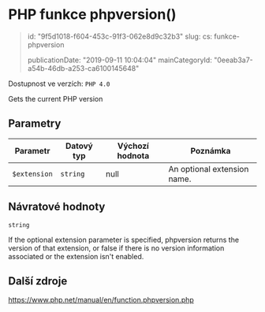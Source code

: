 PHP funkce phpversion()
=======================

> id: "9f5d1018-f604-453c-91f3-062e8d9c32b3"
> slug:
> 	cs: funkce-phpversion
>
> publicationDate: "2019-09-11 10:04:04"
> mainCategoryId: "0eeab3a7-a54b-46db-a253-ca6100145648"

Dostupnost ve verzích: `PHP 4.0`

Gets the current PHP version


Parametry
--------------

| Parametr | Datový typ | Výchozí hodnota | Poznámka |
|-----|-----|-----|-----|
| `$extension` | `string` | null | An optional extension name. |


Návratové hodnoty
----------------

`string`

If the optional extension parameter is
specified, phpversion returns the version of that
extension, or false if there is no version information associated or
the extension isn't enabled.

Další zdroje
------------

https://www.php.net/manual/en/function.phpversion.php
